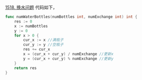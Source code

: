 [1518. 换水问题](https://leetcode.cn/problems/water-bottles/description/)
代码如下，
```go
func numWaterBottles(numBottles int, numExchange int) int {
    res := 0
    x := numBottles 
    y := 0
    for x > 0 {
        cur_x := x //满瓶子
        cur_y := y //空瓶子
        res += cur_x 
        x = (cur_x + cur_y) / numExchange //更新x
        y = (cur_x + cur_y) % numExchange //更新y
    }
    return res 
}
```